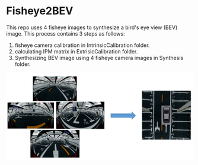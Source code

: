 # Fisheye2BEV
This repo uses 4 fisheye images to synthesize a bird's eye view (BEV) image.
This process contains 3 steps as follows:
1. fisheye camera calibration in IntrinsicCalibration folder.
2. calculating IPM matrix in ExtrisicCalibration folder.
3. Synthesizing BEV image using 4 fisheye camera images in Synthesis folder.


![](Docs/BEV_Ret.png)